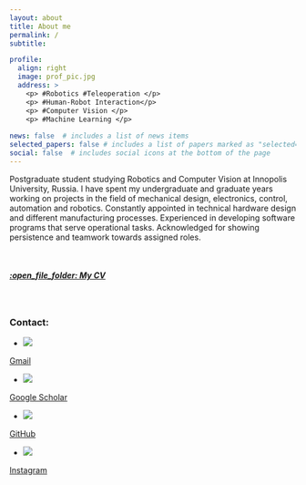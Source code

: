 ```yaml
---
layout: about
title: About me
permalink: /
subtitle: 

profile:
  align: right
  image: prof_pic.jpg
  address: >
    <p> #Robotics #Teleoperation </p>
    <p> #Human-Robot Interaction</p>
    <p> #Computer Vision </p>
    <p> #Machine Learning </p>
    
news: false  # includes a list of news items
selected_papers: false # includes a list of papers marked as "selected={true}"
social: false  # includes social icons at the bottom of the page
---
```


 Postgraduate student studying Robotics and Computer Vision at Innopolis University, Russia. I have spent my undergraduate and graduate years working on projects in the field of mechanical design, electronics, control, automation and robotics. Constantly appointed in technical hardware design and different manufacturing processes. Experienced in developing software programs that serve operational tasks. Acknowledged for showing persistence and teamwork towards assigned roles.

<p>&nbsp;</p>
<!-- ##### :open_file_folder: [***My Curriculum Vitae (CV)***](assets\pdf\CV_Abdelaziz_FinalVersion_I.pdf) -->
<h5><a href='assets/pdf/CV_Abdelaziz.pdf'> :open_file_folder: My CV</a></h5>
<p>&nbsp;</p>

### **Contact**:
 * <img src="https://img.icons8.com/color/48/000000/gmail-new.png"/>
 <a href='mailto:abdelazizshaarawy@gmail.com'>Gmail</a>

 
 * <img src="https://img.icons8.com/material-two-tone/48/000000/google-scholar.png"/>
 <a href='https://scholar.google.com/citations?view_op=list_works&hl=en&user=dnoquNMAAAAJ&gmla=AJsN-F4DLjP4sBNOjz-bJcY4PIL1qeqoZSDTBHaTr1B5zp-FPmepK-FZBnxNT9l2cMwiF2apLUgvCXUZsJTEg_sWDwXHWLjxpo0ahrsL10ZSKjt4kwtqomptImJOTgX2ITGbEhGA--di'>Google Scholar</a>

 * <img src="https://img.icons8.com/material-outlined/48/000000/github.png"/>
 <a href='https://github.com/zizowasfy'>GitHub</a>

 * <img src="https://img.icons8.com/fluency/48/000000/instagram-new.png"/>
 <a href='https://instagram.com/zizo_wasfy'>Instagram</a>
